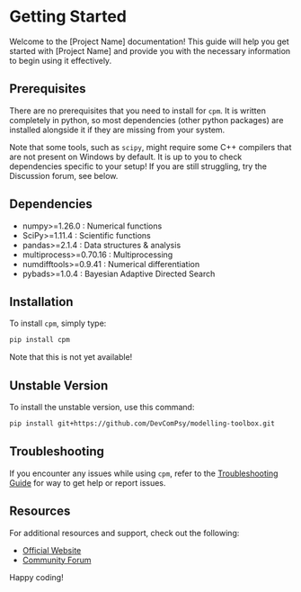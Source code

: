 # Getting Started

Welcome to the [Project Name] documentation! This guide will help you get started with [Project Name] and provide you with the necessary information to begin using it effectively.

## Prerequisites

There are no prerequisites that you need to install for `cpm`.
It is written completely in python, so most dependencies (other python packages) are installed alongside it if they are missing from your system.

Note that some tools, such as `scipy`, might require some C++ compilers that are not present on Windows by default. It is up to you to check dependencies specific to your setup! If you are still struggling, try the Discussion forum, see below.

## Dependencies

- numpy>=1.26.0  : Numerical functions
- SciPy>=1.11.4  : Scientific functions
- pandas>=2.1.4  : Data structures & analysis
- multiprocess>=0.70.16  : Multiprocessing
- numdifftools>=0.9.41  : Numerical differentiation
- pybads>=1.0.4  : Bayesian Adaptive Directed Search

## Installation

To install `cpm`, simply type:

```bash
pip install cpm
```

Note that this is not yet available!

## Unstable Version

To install the unstable version, use this command:

```bash
pip install git+https://github.com/DevComPsy/modelling-toolbox.git
```

## Troubleshooting

If you encounter any issues while using `cpm`, refer to the [Troubleshooting Guide](troubleshooting.md) for way to get help or report issues.

## Resources

For additional resources and support, check out the following:

- [Official Website](https://www.example.com)
- [Community Forum](https://forum.example.com)

Happy coding!
